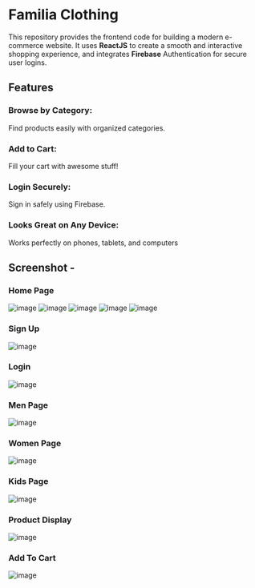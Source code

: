 # Familia Clothing
This repository provides the frontend code for building a modern e-commerce website. It uses **ReactJS** to create a smooth and interactive shopping experience, and integrates **Firebase** Authentication for secure user logins.
## Features
### Browse by Category:
Find products easily with organized categories.
### Add to Cart:
Fill your cart with awesome stuff!
### Login Securely: 
Sign in safely using Firebase.
### Looks Great on Any Device:
Works perfectly on phones, tablets, and computers
## Screenshot -
### Home Page
![image](https://github.com/aspreet31/familiaClothing/assets/103019348/cf22e55f-539e-41f6-8eed-f5e17d195045)
![image](https://github.com/aspreet31/familiaClothing/assets/103019348/4c6f84d8-9128-4b87-906e-d08f964a5701)
![image](https://github.com/aspreet31/familiaClothing/assets/103019348/dd764157-c0a2-49f5-af98-36a9512514af)
![image](https://github.com/aspreet31/familiaClothing/assets/103019348/b3a58cb8-aac8-4525-ba56-697ca65c80ca)
![image](https://github.com/aspreet31/familiaClothing/assets/103019348/88520788-55b9-49d6-8c58-f288d003fce0)

### Sign Up 
![image](https://github.com/aspreet31/familiaClothing/assets/103019348/a4542d9b-acd0-4142-9873-0bf89de536a9)

### Login 
![image](https://github.com/aspreet31/familiaClothing/assets/103019348/331d8f8f-7240-42d8-b9b8-f7fc62ea8f7e)

### Men Page
![image](https://github.com/aspreet31/familiaClothing/assets/103019348/269e2a13-22bf-415b-ac45-95d060200621)

### Women Page
![image](https://github.com/aspreet31/familiaClothing/assets/103019348/07c20fd3-9405-49fc-a34c-8b2b57e195c1)

### Kids Page
![image](https://github.com/aspreet31/familiaClothing/assets/103019348/e9ac74ee-caef-483f-9d87-babd3d0a046b)
### Product Display
![image](https://github.com/aspreet31/familiaClothing/assets/103019348/7705cabd-c5e5-4713-990a-011972849c00)

### Add To Cart
![image](https://github.com/aspreet31/familiaClothing/assets/103019348/3262c12c-8297-466e-b5c1-a790ad0d1052)













